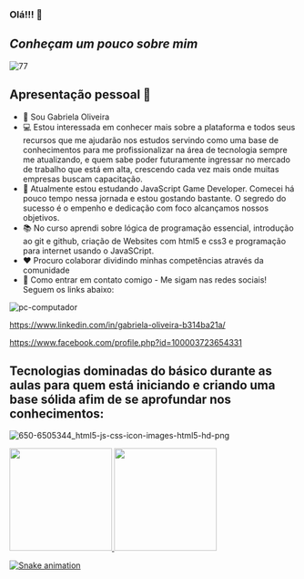 ### Olá!!! 👋
## *Conheçam um pouco sobre mim*
![77](https://user-images.githubusercontent.com/111095992/194445029-53c1f406-7540-45e2-840f-12ea554af5ff.gif)


## Apresentação pessoal :woman:

- :wave: Sou Gabriela Oliveira 
- 💻 Estou interessada em conhecer mais sobre a plataforma e todos seus recursos que me ajudarão nos estudos servindo como uma base de conhecimentos para me profissionalizar na área de tecnologia sempre me atualizando, e quem sabe poder futuramente ingressar no mercado de trabalho que está em alta, crescendo cada vez mais onde muitas empresas buscam capacitação.
- :eyes: Atualmente estou estudando JavaScript Game Developer. Comecei há pouco tempo nessa jornada e estou gostando bastante. O segredo do sucesso é o empenho e dedicação com foco alcançamos nossos objetivos.
- 📚 No curso aprendi sobre lógica de programação essencial, introdução ao git e github, criação de Websites com html5 e css3 e programação para internet usando o JavaSCript. 
- :heart: Procuro colaborar dividindo minhas competências através da comunidade
- 🔗 Como entrar em contato comigo - Me sigam nas redes sociais! Seguem os links abaixo:

![pc-computador](https://user-images.githubusercontent.com/111095992/194446888-2100763d-ff33-4269-9b6e-bcd7381098da.gif)


https://www.linkedin.com/in/gabriela-oliveira-b314ba21a/

https://www.facebook.com/profile.php?id=100003723654331

## Tecnologias dominadas do básico durante as aulas para quem está iniciando e criando uma base sólida afim de se aprofundar nos conhecimentos:

![650-6505344_html5-js-css-icon-images-html5-hd-png](https://user-images.githubusercontent.com/111095992/194461202-8f1de8d9-f9e1-477a-be9b-c57a9be726ac.png)
          
 
          
  <div>
<a href="https://github.com/Gabi-Oli">
<img height="180em" src="https://github-readme-stats.vercel.app/api/top-langs/?username=Gabi-Oli&layout=compact&langs_count=7&theme=dracula"/>
<img height="180em" src="https://github-readme-stats.vercel.app/api?username=Gabi-Oli&show_icons=true&theme=dracula&include_all_commits=true&count_private=true"/>
</div>        

![Snake animation](https://github.com/Gabi-Oli/Gabi-Oli/blob/output/github-contribution-grid-snake.svg)

